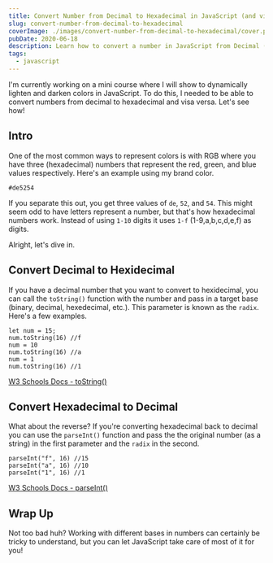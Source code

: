 ```yaml
---
title: Convert Number from Decimal to Hexadecimal in JavaScript (and visa versa)
slug: convert-number-from-decimal-to-hexadecimal
coverImage: ./images/convert-number-from-decimal-to-hexadecimal/cover.png
pubDate: 2020-06-18
description: Learn how to convert a number in JavaScript from Decimal (base 10) to Hexadecimal (base 16)
tags:
  - javascript
---
```


I'm currently working on a mini course where I will show to dynamically lighten and darken colors in JavaScript. To do this, I needed to be able to convert numbers from decimal to hexadecimal and visa versa. Let's see how!

## Intro

One of the most common ways to represent colors is with RGB where you have three (hexadecimal) numbers that represent the red, green, and blue values respectively. Here's an example using my brand color.

```
#de5254
```

If you separate this out, you get three values of `de`, `52`, and `54`. This might seem odd to have letters represent a number, but that's how hexadecimal numbers work. Instead of using `1-10` digits it uses `1-f` (1-9,a,b,c,d,e,f) as digits.

Alright, let's dive in.

## Convert Decimal to Hexidecimal

If you have a decimal number that you want to convert to hexidecimal, you can call the `toString()` function with the number and pass in a target base (binary, decimal, hexedecimal, etc.). This parameter is known as the `radix`. Here's a few examples.

    let num = 15;
    num.toString(16) //f
    num = 10
    num.toString(16) //a
    num = 1
    num.toString(16) //1

[](https://www.w3schools.com/jsref/jsref_tostring_number.asp)

[W3 Schools Docs - toString()](https://www.w3schools.com/jsref/jsref_tostring_number.asp)

[](https://www.w3schools.com/jsref/jsref_tostring_number.asp)

## Convert Hexadecimal to Decimal

What about the reverse? If you're converting hexadecimal back to decimal you can use the `parseInt()` function and pass the the original number (as a string) in the first parameter and the `radix` in the second.

    parseInt("f", 16) //15
    parseInt("a", 16) //10
    parseInt("1", 16) //1

[W3 Schools Docs - parseInt()](https://www.w3schools.com/jsref/jsref_parseint.asp)

## Wrap Up

Not too bad huh? Working with different bases in numbers can certainly be tricky to understand, but you can let JavaScript take care of most of it for you!

